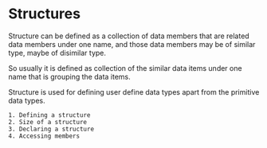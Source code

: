 # Structures

Structure can be defined as a collection of data members that are related data members under one name, and those data members may be of similar type, maybe of disimilar type.

So usually it is defined as collection of the similar data items under one name that is grouping the data items.

Structure is used for defining user define data types apart from the primitive data types.

```
1. Defining a structure
2. Size of a structure
3. Declaring a structure
4. Accessing members

```


